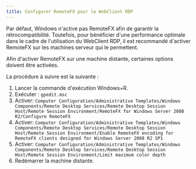```yaml
---
title: Configurer RemoteFX pour le WebClient RDP
---
```

Par défaut, Windows n'active pas RemoteFX afin de garantir la rétrocompatibilité. Toutefois, pour bénéficier d'une performance optimale dans le cadre de l'utilisation du WebClient RDP, il est recommandé d'activer RemoteFX sur les machines serveur qui le permettent.  

Afin d'activer RemoteFX sur une machine distante, certaines options doivent être activées.  

La procédure à suivre est la suivante :  

1. Lancer la commande d'exécution Windows+R.
1. Exécuter : `gpedit.msc`
1. Activer: `Computer Configuration/Administrative Templates/Windows Components/Remote Desktop Services/Remote Desktop Session Host/Remote Session Environment/RemoteFX for Windows Server 2008 R2/Configure RemoteFX`
1. Activer: `Computer Configuration/Administrative Templates/Windows Components/Remote Desktop Services/Remote Desktop Session Host/Remote Session Environment/Enable RemoteFX encoding for RemoteFX clients designed for Windows Server 2008 R2 SP1`
1. Activer: `Computer Configuration/Administrative Templates/Windows Components/Remote Desktop Services/Remote Desktop Session Host/Remote Session Environment/Limit maximum color depth`
1. Redémarrer la machine distante.
